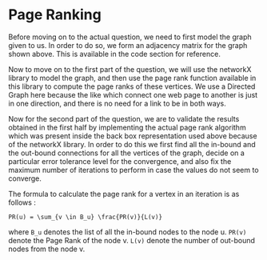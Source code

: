 # Page Ranking

Before moving on to the actual question, we need to first model the graph given to us. In order to do so, we form an adjacency matrix for the graph shown above. This is available in the code section for reference.


Now to move on to the first part of the question, we will use the networkX library to model the graph, and then use the page rank function available in this library to compute the page ranks of these vertices. We use a Directed Graph here because the like which connect one web page to another is just in one direction, and there is no need for a link to be in both ways.

Now for the second part of the question, we are to validate the results obtained in the first half by implementing the actual page rank algorithm which was present inside the back box representation used above because of the networkX library. In order to do this we first find all the in-bound and the out-bound connections for all the vertices of the graph, decide on a particular error tolerance level for the convergence, and also fix the maximum number of iterations to perform in case the values do not seem to converge.

The formula to calculate the page rank for a vertex in an iteration is as follows :

```
PR(u) = \sum_{v \in B_u} \frac{PR(v)}{L(v)}
```

where `B_u` denotes the list of all the in-bound nodes to the node u. 
    `PR(v)` denote the Page Rank of the node v.
    `L(v)` denote the number of out-bound nodes from the node v.
